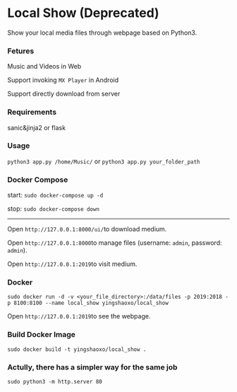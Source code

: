 # Local Show (Deprecated)
Show your local media files through webpage based on Python3.

### Fetures
Music and Videos in Web

Support invoking `MX Player` in Android

Support directly download from server

### Requirements
sanic&jinja2 or flask

### Usage
`python3 app.py /home/Music/` or `python3 app.py your_folder_path`

### Docker Compose
start: `sudo docker-compose up -d`

stop: `sudo docker-compose down`
___

Open `http://127.0.0.1:8000/ui/`to download medium.

Open `http://127.0.0.1:8000`to manage files (username: `admin`, password: `admin`).

Open `http://127.0.0.1:2019`to visit medium.

### Docker
`sudo docker run -d -v <your_file_directory>:/data/files -p 2019:2018 -p 8100:8100 --name local_show yingshaoxo/local_show`

Open `http://127.0.0.1:2019`to see the webpage.

### Build Docker Image
`sudo docker build -t yingshaoxo/local_show .`

### Actully, there has a simpler way for the same job
```
sudo python3 -m http.server 80
```
